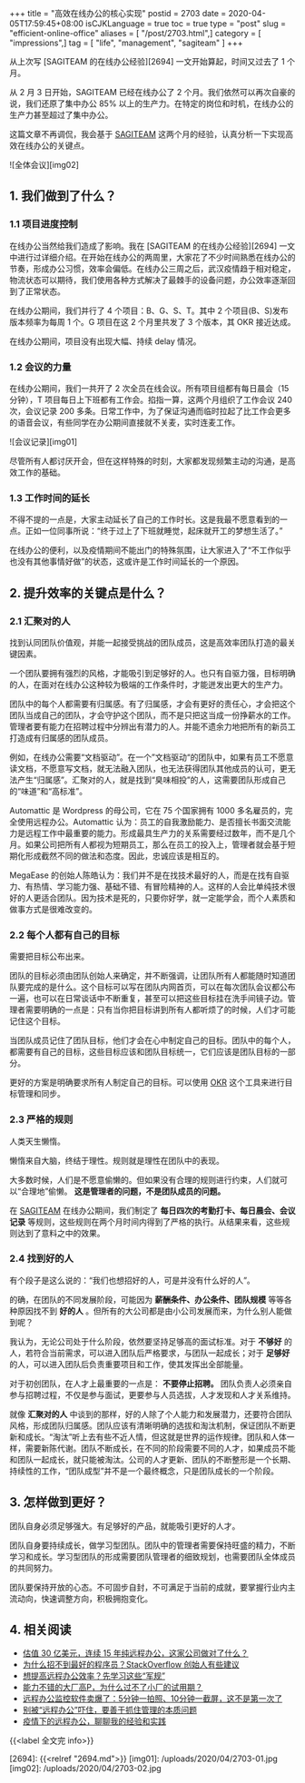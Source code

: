 +++
title = "高效在线办公的核心实现"
postid = 2703
date = 2020-04-05T17:59:45+08:00
isCJKLanguage = true
toc = true
type = "post"
slug = "efficient-online-office"
aliases = [ "/post/2703.html",]
category = [ "impressions",]
tag = [ "life", "management", "sagiteam" ]
+++

从上次写 [SAGITEAM 的在线办公经验][2694] 一文开始算起，时间又过去了 1 个月。

从 2 月 3 日开始，SAGITEAM 已经在线办公了 2 个月。我们依然可以再次自豪的说，我们还原了集中办公 85% 以上的生产力。在特定的岗位和时机，在线办公的生产力甚至超过了集中办公。

这篇文章不再调侃，我会基于 [SAGITEAM](/tag/sagiteam/) 这两个月的经验，认真分析一下实现高效在线办公的关键点。 <!--more-->

![全体会议][img02]

## 1. 我们做到了什么？ 

### 1.1 项目进度控制

在线办公当然给我们造成了影响。我在 [SAGITEAM 的在线办公经验][2694] 一文中进行过详细介绍。在开始在线办公的两周里，大家花了不少时间熟悉在线办公的节奏，形成办公习惯，效率会偏低。在线办公三周之后，武汉疫情趋于相对稳定，物流状态可以期待，我们使用各种方式解决了最棘手的设备问题，办公效率逐渐回到了正常状态。

在线办公期间，我们并行了 4 个项目：B、G、S、T。其中 2 个项目(B、S)发布版本频率为每周 1 个。G 项目在这 2 个月里共发了 3 个版本，其 OKR 接近达成。

在线办公期间，项目没有出现大幅、持续 delay 情况。

### 1.2 会议的力量

在线办公期间，我们一共开了 2 次全员在线会议。所有项目组都有每日晨会（15 分钟），T 项目每日上下班都有工作会。掐指一算，这两个月组织了工作会议 240 次，会议记录 200 多条。日常工作中，为了保证沟通而临时拉起了比工作会更多的语音会议，有些同学在办公期间直接就不关麦，实时连麦工作。

![会议记录][img01]

尽管所有人都讨厌开会，但在这样特殊的时刻，大家都发现频繁主动的沟通，是高效工作的基础。

### 1.3 工作时间的延长

不得不提的一点是，大家主动延长了自己的工作时长。这是我最不愿意看到的一点。正如一位同事所说：“终于过上了下班就睡觉，起床就开工的梦想生活了。”

在线办公的便利，以及疫情期间不能出门的特殊氛围，让大家进入了“不工作似乎也没有其他事情好做”的状态，这或许是工作时间延长的一个原因。

## 2. 提升效率的关键点是什么？

### 2.1 汇聚对的人

找到认同团队价值观，并能一起接受挑战的团队成员，这是高效率团队打造的最关键因素。

一个团队要拥有强烈的风格，才能吸引到足够好的人。也只有自驱力强，目标明确的人，在面对在线办公这种较为极端的工作条件时，才能迸发出更大的生产力。

团队中的每个人都需要有归属感。有了归属感，才会有更好的责任心，才会把这个团队当成自己的团队，才会守护这个团队，而不是只把这当成一份挣薪水的工作。管理者要有能力在招聘过程中分辨出有潜力的人。并能不遗余力地把所有的新员工打造成有归属感的团队成员。

例如，在线办公需要“文档驱动”。在一个”文档驱动“的团队中，如果有员工不愿意读文档，不愿意写文档，就无法融入团队，也无法获得团队其他成员的认可，更无法产生“归属感”。汇聚对的人，就是找到“臭味相投”的人，这需要团队形成自己的“味道”和“高标准”。

Automattic 是 Wordpress 的母公司，它在 75 个国家拥有 1000 多名雇员的，完全使用远程办公。Automattic 认为：员工的自我激励能力、是否擅长书面交流能力是远程工作中最重要的能力。形成最具生产力的关系需要经过数年，而不是几个月。如果公司把所有人都视为短期员工，那么在员工的投入上，管理者就会基于短期化形成截然不同的做法和态度。因此，忠诚应该是相互的。

MegaEase 的创始人陈皓认为：我们并不是在找技术最好的人，而是在找有自驱力、有热情、学习能力强、基础不错、有冒险精神的人。这样的人会比单纯技术很好的人更适合团队。因为技术是死的，只要你好学，就一定能学会，而个人素质和做事方式是很难改变的。

### 2.2 每个人都有自己的目标

需要把目标公布出来。

团队的目标必须由团队创始人来确定，并不断强调，让团队所有人都能随时知道团队要完成的是什么。这个目标可以写在团队内网首页，可以在每次团队会议都公布一遍，也可以在日常谈话中不断重复，甚至可以把这些目标挂在洗手间镜子边。管理者需要明确的一点是：只有当你把目标讲到所有人都听烦了的时候，人们才可能记住这个目标。

当团队成员记住了团队目标，他们才会在心中制定自己的目标。团队中的每个人，都需要有自己的目标，这些目标应该和团队目标统一，它们应该是团队目标的一部分。

更好的方案是明确要求所有人制定自己的目标。可以使用 [OKR](/tag/okr/) 这个工具来进行目标管理和同步。

### 2.3 严格的规则

人类天生懒惰。

懒惰来自大脑，终结于理性。规则就是理性在团队中的表现。

大多数时候，人们是不愿意偷懒的。但如果没有合理的规则进行约束，人们就可以“合理地”偷懒。 **这是管理者的问题，不是团队成员的问题。**

在 [SAGITEAM](/tag/sagiteam/) 在线办公期间，我们制定了 **每日四次的考勤打卡、每日晨会、会议记录** 等规则，这些规则在两个月时间内得到了严格的执行。从结果来看，这些规则达到了意料之中的效果。

### 2.4 找到好的人

有个段子是这么说的：“我们也想招好的人，可是并没有什么好的人”。

的确，在团队的不同发展阶段，可能因为 **薪酬条件、办公条件、团队规模** 等等各种原因找不到 **好的人** 。但所有的大公司都是由小公司发展而来，为什么别人能做到呢？

我认为，无论公司处于什么阶段，依然要坚持足够高的面试标准。对于 **不够好** 的人，若符合当前需求，可以进入团队后严格要求，与团队一起成长；对于 **足够好** 的人，可以进入团队后负责重要项目和工作，使其发挥出全部能量。

对于初创团队，在人才上最重要的一点是： **不要停止招聘。** 团队负责人必须亲自参与招聘过程，不仅是参与面试，更要参与人员选拔，人才发现和人才关系维持。

就像 **汇聚对的人** 中谈到的那样，好的人除了个人能力和发展潜力，还要符合团队风格，形成团队归属感。团队应该有清晰明确的选拔和淘汰机制，保证团队不断更新和成长。“淘汰”听上去有些不近人情，但这就是世界的运作规律。团队和人体一样，需要新陈代谢。团队不断成长，在不同的阶段需要不同的人才，如果成员不能和团队一起成长，就只能被淘汰。公司的人才更新、团队的不断整形是一个长期、持续性的工作，“团队成型”并不是一个最终概念，只是团队成长的一个阶段。

## 3. 怎样做到更好？

团队自身必须足够强大。有足够好的产品，就能吸引更好的人才。

团队自身要持续成长，做学习型团队。团队中的管理者需要保持旺盛的精力，不断学习和成长。学习型团队的形成需要团队管理者的细致规划，也需要团队全体成员的共同努力。

团队要保持开放的心态。不可固步自封，不可满足于当前的成就，要掌握行业内主流动向，快速调整方向，积极拥抱变化。

## 4. 相关阅读

- [估值 30 亿美元，连续 15 年纯远程办公，这家公司做对了什么？](https://mp.weixin.qq.com/s?__biz=MTMwNDMwODQ0MQ==&mid=2652868474&idx=1&sn=97acb6f19ddb6f9370824ef7358ba834)
- [为什么招不到最好的程序员？StackOverflow 创始人有些建议](https://mp.weixin.qq.com/s?__biz=MjM5MzA0OTkwMA==&mid=2651196256&idx=1&sn=ec8000f5a4d24650b307079b0909dbdc)
- [想提高远程办公效率？先学习这些“军规”](https://mp.weixin.qq.com/s?__biz=MTA3NDM1MzUwMQ==&mid=2651992460&idx=1&sn=a8b040200c5a7c4633eb067e2f80cfba)
- [能力不错的大厂高P，为什么过不了小厂的试用期？ ](https://mp.weixin.qq.com/s?__biz=MzAxNDUzMTk0MA==&mid=2247483851&idx=1&sn=ac098c628f7ee3799059275846b00853)
- [远程办公监控软件卖爆了：5分钟一拍照、10分钟一截屏，这不是第一次了](https://mp.weixin.qq.com/s?__biz=MzU1NDA4NjU2MA==&mid=2247501158&idx=1&sn=cbe47ac6e30fc5d19bc8233a65023c79)
- [别被“远程办公”吓住，要善于抓住管理的本质问题](https://www.infoq.cn/article/xbVRSpbrOR5FyHIDbrVG)
- [疫情下的远程办公，聊聊我的经验和实践](https://www.infoq.cn/article/fVAkBmhfwVaQ7868BT3g)

{{<label 全文完 info>}}

[2694]: {{<relref "2694.md">}}
[img01]: /uploads/2020/04/2703-01.jpg
[img02]: /uploads/2020/04/2703-02.jpg